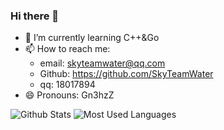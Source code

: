 ### Hi there 👋

<!--
**SkyTeamWater/SkyTeamWater** is a ✨ _special_ ✨ repository because its `README.md` (this file) appears on your GitHub profile.

Here are some ideas to get you started:

- 🔭 I’m currently working on ...
- 🌱 I’m currently learning ...
- 👯 I’m looking to collaborate on ...
- 🤔 I’m looking for help with ...
- 💬 Ask me about ...
- 📫 How to reach me: ...
- 😄 Pronouns: ...
- ⚡ Fun fact: ...
-->
 - 🌱 I’m currently learning C++&Go
 - 📫 How to reach me: 
    - email: skyteamwater@qq.com
    - Github: https://github.com/SkyTeamWater
    - qq: 18017894
 - 😄 Pronouns: Gn3hzZ

![Github Stats](https://github-readme-stats.vercel.app/api?username=SkyTeamWater&show_icons=true&theme=radical&count_private=true)
![Most Used Languages](https://github-readme-stats.vercel.app/api/top-langs/?username=SkyTeamWater&theme=radical&layout=compact)
